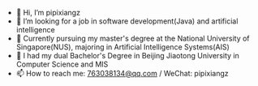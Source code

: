 - 👋 Hi, I’m pipixiangz
- 👀 I’m looking for a job in software development(Java) and artificial intelligence
- 🌱 Currently pursuing my master's degree at the National University of Singapore(NUS), majoring in Artificial Intelligence Systems(AIS)
- 💞️ I had my dual Bachelor's Degree in Beijing Jiaotong University in Computer Science and MIS
- 📫 How to reach me: 763038134@qq.com / WeChat: pipixiangz

<!---
pipixiangz/pipixiangz is a ✨ special ✨ repository because its `README.md` (this file) appears on your GitHub profile.
You can click the Preview link to take a look at your changes.
--->
